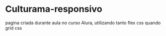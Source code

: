 # Culturama-responsivo
pagina criada durante aula no curso Alura, utilizando tanto flex css quando grid css
